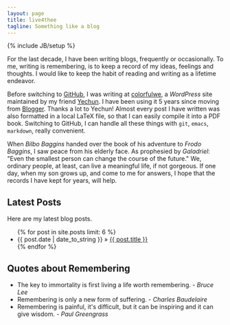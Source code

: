 ```yaml
---
layout: page
title: live4thee
tagline: Something like a blog
---
```

{% include JB/setup %}

For the last decade, I have been writing blogs, frequently or
occasionally. To me, writing is remembering, is to keep a record of my
ideas, feelings and thoughts. I would like to keep the habit of
reading and writing as a lifetime endeavor.

Before switching to [GitHub](https://pages.github.com/), I was writing
at [colorfulwe](http://live4thee.colorfulwe.com), a *WordPress* site
maintained by my friend [Yechun](http://yechun.colorfulwe.com/). I
have been using it 5 years since moving from
[Blogger](http://live4thee.blogspot.com/). Thanks a lot to Yechun!
Almost every post I have written was also formatted in a local LaTeX
file, so that I can easily compile it into a PDF book.  Switching to
GitHub, I can handle all these things with `git`, `emacs`, `markdown`,
really convenient.

When *Bilbo Baggins* handed over the book of his adventure to *Frodo
Baggins*, I saw peace from his elderly face. As prophesied by
*Galadriel*: "Even the smallest person can change the course of the
future." We, ordinary people, at least, can live a meaningful life, if
not gorgeous. If one day, when my son grows up, and come to me for
answers, I hope that the records I have kept for years,  will help.

## Latest Posts

Here are my latest blog posts.

<ul class="posts">
  {% for post in site.posts limit: 6 %}
    <li><span>{{ post.date | date_to_string }}</span> &raquo; <a href="{{ BASE_PATH }}{{ post.url }}">{{ post.title }}</a></li>
  {% endfor %}
</ul>

## Quotes about Remembering

* The key to immortality is first living a life worth remembering. - *Bruce Lee*
* Remembering is only a new form of suffering. - *Charles Baudelaire*
* Remembering is painful, it's difficult, but it can be inspiring and it can give wisdom. - *Paul Greengrass*
